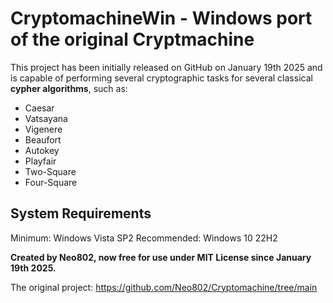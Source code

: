 # CryptomachineWin - Windows port of the original Cryptmachine
This project has been initially released on GitHub on January 19th 2025 and is capable of performing several cryptographic tasks for several classical **cypher algorithms**, such as:
- Caesar 
- Vatsayana
- Vigenere
- Beaufort
- Autokey
- Playfair
- Two-Square
- Four-Square

## System Requirements
Minimum: Windows Vista SP2
Recommended: Windows 10 22H2

**Created by Neo802, now free for use under MIT License since January 19th 2025.**

The original project:
https://github.com/Neo802/Cryptomachine/tree/main
